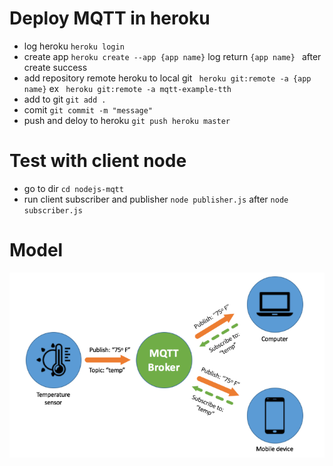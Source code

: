 # Deploy MQTT in heroku 
 + log heroku `heroku login`
 + create app `heroku create --app {app name}`  log return `{app name} ` after create success
 + add repository remote heroku to local git ` heroku git:remote -a {app name}` ex ` heroku git:remote -a mqtt-example-tth`
 + add to git `git add .`
 + comit `git commit -m "message"`
 + push and deloy to heroku `git push heroku master`
 
# Test with client node 
+ go to dir  `cd nodejs-mqtt`
+ run client subscriber and publisher `node publisher.js` after `node subscriber.js` 

# Model
![mqtt protocol](https://github.com/trantronghien/MQTT-Android-Client/blob/master/mqtt-protocol.png)
